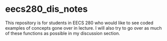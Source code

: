 eecs280_dis_notes
=================

This repository is for students in EECS 280 who would like to see coded examples of concepts gone over in lecture. 
I will also try to go over as much of these functions as possible in my discussion section. 

